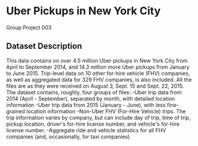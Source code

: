# Uber Pickups in New York City
Group Project 003

## Dataset Description
This data contains on over 4.5 million Uber pickups in New York City from April to September 2014, and 14.3 million more Uber pickups from January to June 2015. Trip-level data on 10 other for-hire vehicle (FHV) companies, as well as aggregated data for 329 FHV companies, is also included. All the files are as they were received on August 3, Sept. 15 and Sept. 22, 2015.
The dataset contains, roughly, four groups of files:
-Uber trip data from 2014 (April - September), separated by month, with detailed location information
-Uber trip data from 2015 (January - June), with less fine-grained location information
-Non-Uber FHV (For-Hire Vehicle) trips. The trip information varies by company, but can include day of trip, time of trip, pickup location, driver's for-hire license number,        and vehicle's for-hire license number.
-Aggregate ride and vehicle statistics for all FHV companies (and, occasionally, for taxi companies)


